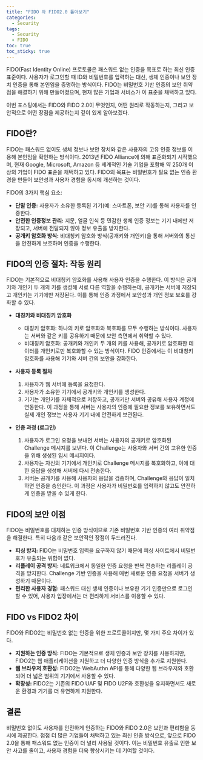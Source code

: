 ```yaml
---
title: "FIDO 와 FIDO2.0 톺아보기"
categories:
  - Security
tags:
  - Security
  - FIDO
toc: true
toc_sticky: true
---
```

FIDO(Fast Identity Online) 프로토콜은 패스워드 없는 인증을 목표로 하는 최신 인증 표준이다. 사용자가 로그인할 때 ID와 비밀번호를 입력하는 대신, 생체 인증이나 보안 장치 인증을 통해 본인임을 증명하는 방식이다. FIDO는 비밀번호 기반 인증의 보안 취약점을 해결하기 위해 만들어졌으며, 현재 많은 기업과 서비스가 이 표준을 채택하고 있다. 

이번 포스팅에서는 FIDO와 FIDO 2.0이 무엇인지, 어떤 원리로 작동하는지, 그리고 보안적으로 어떤 장점을 제공하는지 깊이 있게 알아보겠다.

## FIDO란?

FIDO는 패스워드 없이도 생체 정보나 보안 장치와 같은 사용자의 고유 인증 정보를 이용해 본인임을 확인하는 방식이다. 2013년 FIDO Alliance에 의해 표준화되기 시작했으며, 현재 Google, Microsoft, Amazon 등 세계적인 기술 기업을 포함해 약 250개 이상의 기업이 FIDO 표준을 채택하고 있다. FIDO의 목표는 비밀번호가 필요 없는 인증 환경을 만들어 보안성과 사용자 경험을 동시에 개선하는 것이다.

FIDO의 3가지 핵심 요소:
- **단말 인증:** 사용자가 소유한 등록된 기기(예: 스마트폰, 보안 키)를 통해 사용자를 인증한다.
- **안전한 인증정보 관리:** 지문, 얼굴 인식 등 민감한 생체 인증 정보는 기기 내에만 저장되고, 서버에 전달되지 않아 정보 유출을 방지한다.
- **공개키 암호화 방식:** 비대칭키 암호화 방식(공개키와 개인키)을 통해 서버와의 통신을 안전하게 보호하며 인증을 수행한다.

## FIDO의 인증 절차: 작동 원리

FIDO는 기본적으로 비대칭키 암호화를 사용해 사용자 인증을 수행한다. 이 방식은 공개키와 개인키 두 개의 키를 생성해 서로 다른 역할을 수행하는데, 공개키는 서버에 저장되고 개인키는 기기에만 저장된다. 이를 통해 인증 과정에서 보안성과 개인 정보 보호를 강화할 수 있다.

- **대칭키와 비대칭키 암호화**
  - 대칭키 암호화: 하나의 키로 암호화와 복호화를 모두 수행하는 방식이다. 사용자는 서버와 같은 키를 공유하기 때문에 보안 측면에서 취약할 수 있다.
  - 비대칭키 암호화: 공개키와 개인키 두 개의 키를 사용해, 공개키로 암호화한 데이터를 개인키로만 복호화할 수 있는 방식이다. FIDO 인증에서는 이 비대칭키 암호화를 사용해 기기와 서버 간의 보안을 강화한다.

- **사용자 등록 절차**
  1. 사용자가 웹 서버에 등록을 요청한다.
  2. 사용자가 소유한 기기에서 공개키와 개인키를 생성한다.
  3. 기기는 개인키를 자체적으로 저장하고, 공개키만 서버와 공유해 사용자 계정에 연동한다. 이 과정을 통해 서버는 사용자의 인증에 필요한 정보를 보유하면서도 실제 개인 정보는 사용자 기기 내에 안전하게 보관된다.

- **인증 과정 (로그인)**
  1. 사용자가 로그인 요청을 보내면 서버는 사용자의 공개키로 암호화된 Challenge 메시지를 보낸다. 이 Challenge는 사용자와 서버 간의 고유한 인증을 위해 생성된 임시 메시지이다.
  2. 사용자는 자신의 기기에서 개인키로 Challenge 메시지를 복호화하고, 이에 대한 응답을 생성해 서버에 다시 전송한다.
  3. 서버는 공개키를 사용해 사용자의 응답을 검증하며, Challenge와 응답이 일치하면 인증을 승인한다. 이 과정은 사용자가 비밀번호를 입력하지 않고도 안전하게 인증을 받을 수 있게 한다.

## FIDO의 보안 이점

FIDO는 비밀번호를 대체하는 인증 방식이므로 기존 비밀번호 기반 인증의 여러 취약점을 해결한다. 특히 다음과 같은 보안적인 장점이 두드러진다.

- **피싱 방지:** FIDO는 비밀번호 입력을 요구하지 않기 때문에 피싱 사이트에서 비밀번호가 유출되는 위험이 없다.
- **리플레이 공격 방지:** 네트워크에서 동일한 인증 요청을 반복 전송하는 리플레이 공격을 방지한다. Challenge 기반 인증을 사용해 매번 새로운 인증 요청을 서버가 생성하기 때문이다.
- **편리한 사용자 경험:** 패스워드 대신 생체 인증이나 보유한 기기 인증만으로 로그인할 수 있어, 사용자 입장에서는 더 편리하게 서비스를 이용할 수 있다.

## FIDO vs FIDO2 차이

FIDO와 FIDO2는 비밀번호 없는 인증을 위한 프로토콜이지만, 몇 가지 주요 차이가 있다.
- **지원하는 인증 방식:** FIDO는 기본적으로 생체 인증과 보안 장치를 사용하지만, FIDO2는 웹 애플리케이션을 지원하고 더 다양한 인증 방식을 추가로 지원한다.
- **웹 브라우저 호환성:** FIDO2는 WebAuthn API를 통해 다양한 웹 브라우저와 호환되어 더 넓은 범위의 기기에서 사용할 수 있다.
- **확장성:** FIDO2는 기존의 FIDO UAF 및 FIDO U2F와 호환성을 유지하면서도 새로운 환경과 기기를 더 유연하게 지원한다.

## 결론

비밀번호 없이도 사용자를 안전하게 인증하는 FIDO와 FIDO 2.0은 보안과 편리함을 동시에 제공한다. 점점 더 많은 기업들이 채택하고 있는 최신 인증 방식으로, 앞으로 FIDO 2.0을 통해 패스워드 없는 인증이 더 널리 사용될 것이다. 이는 비밀번호 유출로 인한 보안 사고를 줄이고, 사용자 경험을 더욱 향상시키는 데 기여할 것이다.
